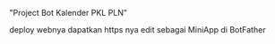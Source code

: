 "Project Bot Kalender PKL PLN"

deploy webnya
dapatkan https nya
edit sebagai MiniApp di BotFather 
